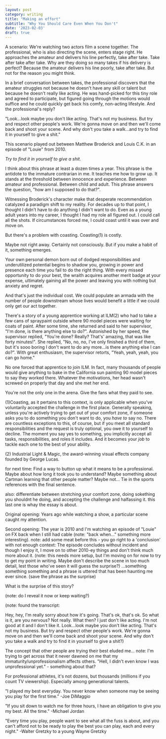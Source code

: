 ```yaml
---
layout: post
category: writing
title: "Making an effort"
subtitle: "Why You Should Care Even When You Don't"
date: '2023-02-03'
draft: true
---
```


A scenario: We're watching two actors film a scene together. The professional, who is also directing the scene, enters stage right. He approaches the amateur and delivers his line perfectly, take after take. Take after take after take. Why are they doing so many takes if his delivery is perfect? Because the amateur delivers his line poorly, take after take. But not for the reason you might think.

In a brief conversation between takes, the professional discovers that the amateur struggles not because he doesn't have any skill or talent but because he doesn't really like acting. He was hand-picked for this tiny role and agreed to participate, but figured going through the motions would suffice and he could quickly get back his comfy, non-acting lifestyle. And the professional's reply?

"Look...look maybe you don't like acting. That's not my business. But try and respect other people's work. We're gonna move on and then we'll come back and shoot your scene. And why don't you take a walk...and try to find it in yourself to give a shit."

This scenario played out between Matthew Broderick and Louis C.K. in an episode of "Louie" from 2010. 

_Try to find it in yourself to give a shit._

I think about this phrase at least a dozen times a year. This phrase is the antidote to the immature contrarian in me. It teaches me how to grow up. It stands at the threshold between innocence and experience. Between amateur and professional. Between child and adult. This phrase answers the question, "how am I supposed to do that?".

Witnessing Broderick's character make that desperate recommendation catalyzed a paradigm shift to my reality. For decades up to that point, I thought I didn't have to do anything I didn't want to do. Even as a young adult years into my career, I thought I had my role all figured out. I could call all the shots. If circumstances forced me, I could coast until it was over and move on.

But there's a problem with coasting. Coasting(1) is costly.

Maybe not right away. Certainly not consciously. But if you make a habit of it, something emerges.

Your own personal demon born out of dodged responsibilities and underutilized potential begins to shadow you, growing in power and presence each time you fail to do the right thing. With every missed opportunity to do your best, the wraith acquires another merit badge at your expense, ultimately gaining all the power and leaving you with nothing but anxiety and regret.

And that's just the individual cost. We could populate an armada with the number of people downstream whose lives would benefit a little if we could only get our act together.

There's a story of a young apprentice working at ILM(2) who had to take a few cans of spraypaint outside where 90 model pieces were waiting for coats of paint. After some time, she returned and said to her supervisor, "I'm done, is there anything else to do?". Astonished by her speed, the supervisor replied, "You're done? Really? That's' amazing, that was like forty minutes!". She replied, "No, no, no, I've only finished a third of them, but it's sooo boring I don't want to do any more...is there anything else I can do?". With great enthusiasm, the supervisor retorts, "Yeah, yeah, yeah, you can go home."

No one forced that apprentice to join ILM. In fact, many thousands of people would give anything to bake in the California sun painting 90 model pieces to say they worked there. Whatever the motivations, her head wasn't screwed on properly that day and she met her end.

You're not the only one in the arena. Give the fans what they paid to see.

(1)Coasting, as it pertains to this context, is only applicable when you've voluntarily accepted the challenge in the first place. Generally speaking, unless you're actively trying to get out of your comfort zone, if someone asks you to do something you don't want to do, you _have to_ say no. There are countless exceptions to this, of course, but if you meet all standard responsibilities and the request is truly optional, you owe it to yourself to decline. The moment you say yes to something, you implicitly accept all tasks, responsibilities, and roles it includes. And it becomes your _job_ to tackle each one to the best of your ability.

(2) Industrial Light & Magic, the award-winning visual effects company founded by George Lucas.





for next time: Find a way to button up what it means to be a professional. Maybe about how long it took you to understand? Maybe something about Cartman learning that other people matter? Maybe not... Tie in the sports references with the final sentence.

also: differentiate between stretching your comfort zone, doing sokething you shouldnt he doing, and accepting the challenge and halfassing it. this last one is whay the essay is about. 


Original opening: 
Years ago while watching a show, a particular scene caught my attention. 

Second opening:
The year is 2010 and I'm watching an episode of "Louie" on FX back when I still had cable (note: "back when..." something more interesting). note: add some meat before this - you go right to a 'conclusion' with not enough context: The episode concludes without incident and though I enjoy it, I move on to other 2010-ey things and don't think much more about it. (note: this needs more setup, but I'm moving on for now to try to get my point in writing. Maybe don't describe the scene in too much detail, lest those who've seen it will guess the surprise?) ...something something something and a phrase is uttered that has been haunting me ever since. (save the phrase as the surprise) 


What is the surprise of this story?

(note: do I reveal it now or keep waiting?)

(note: found the transcript:

Hey, hey, I'm really sorry about how it's going.
That's ok, that's ok. So what is it, are you nervous?
Not really.
What then?
I just don't like acting. I'm not good at it and I don't like it.
Look...look maybe you don't like acting. That's not my business. But try and respect other people's work. We're gonna move on and then we'll come back and shoot your scene. And why don't you take a walk and try to find it in yourself to give a shit?)


The concept that other people are trying their best eluded me... note: I'm trying to get across that it never dawned on me that my immaturity/unprofessionalism affects others. "Hell, I didn't even know I was unprofessional yet." - something about that?


For professional athletes, it's not dozens, but thousands (millions if you count TV viewership). Especially among generational talents.

"I played my best everyday. You never know when someone may be seeing you play for the first time.” -Joe DiMaggio

"If you sit down to watch me for three hours, I have an obligation to give you my best. All the time." -Michael Jordan

"Every time you play, people want to see what all the fuss is about, and you can't afford not to be ready to play the best you can play, each and every night." -Walter Gretzky to a young Wayne Gretzky
